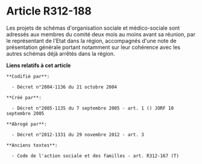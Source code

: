 # Article R312-188

Les projets de schémas d'organisation sociale et médico-sociale sont adressés aux membres du comité deux mois au moins avant
sa réunion, par le représentant de l'Etat dans la région, accompagnés d'une note de présentation générale portant notamment
sur leur cohérence avec les autres schémas déjà arrêtés dans la région.

**Liens relatifs à cet article**

	**Codifié par**:

	  - Décret n°2004-1136 du 21 octobre 2004

	**Créé par**:

	  - Décret n°2005-1135 du 7 septembre 2005 - art. 1 () JORF 10 septembre 2005

	**Abrogé par**:

	  - Décret n°2012-1331 du 29 novembre 2012 - art. 3

	**Anciens textes**:

	  - Code de l'action sociale et des familles - art. R312-167 (T)
